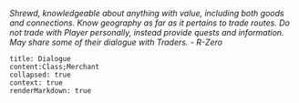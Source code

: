*Shrewd, knowledgeable about anything with value, including both goods and connections. Know geography as far as it pertains to trade routes. Do not trade with Player personally, instead provide quests and information. May share some of their dialogue with Traders. - R-Zero*

```query
title: Dialogue
content:Class;Merchant
collapsed: true
context: true
renderMarkdown: true
```